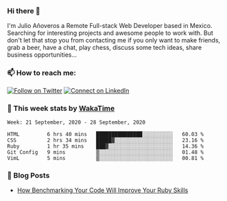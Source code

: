 ### Hi there 👋

I'm Julio Añoveros a Remote Full-stack Web Developer based in Mexico. Searching for interesting projects and awesome people to work with. But don't let that stop you from contacting me if you only want to make friends, grab a beer, have a chat, play chess, discuss some tech ideas, share business opportunities... 

### :mailbox: How to reach me:

[![Follow on Twitter](https://img.shields.io/badge/--twitter?label=Twitter&logo=Twitter&style=social)](https://twitter.com/AnoverosJulio) [![Connect on LinkedIn](https://img.shields.io/badge/--linkedin?label=LinkedIn&logo=LinkedIn&style=social)](https://www.linkedin.com/in/jubaan)

### :construction_worker: This week stats by [WakaTime]('https://wakatime.com')
<!--START_SECTION:waka-->
```text
Week: 21 September, 2020 - 28 September, 2020

HTML         6 hrs 40 mins   ███████████████░░░░░░░░░░   60.03 % 
CSS          2 hrs 34 mins   █████▓░░░░░░░░░░░░░░░░░░░   23.16 % 
Ruby         1 hr 35 mins    ███▓░░░░░░░░░░░░░░░░░░░░░   14.36 % 
Git Config   9 mins          ▒░░░░░░░░░░░░░░░░░░░░░░░░   01.48 % 
VimL         5 mins          ▒░░░░░░░░░░░░░░░░░░░░░░░░   00.81 % 
```
<!--END_SECTION:waka-->

### :newspaper: Blog Posts
<!-- BLOG-POST-LIST:START -->
- [How Benchmarking Your Code Will Improve Your Ruby Skills](https://dev.to/jubaan/how-benchmarking-your-code-will-improve-your-ruby-skills-2m83)
<!-- BLOG-POST-LIST:END -->


